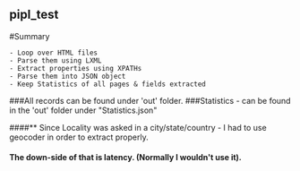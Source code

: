 ## pipl_test

#Summary 

	- Loop over HTML files 
	- Parse them using LXML
	- Extract properties using XPATHs
	- Parse them into JSON object  
	- Keep Statistics of all pages & fields extracted 

###All records can be found under 'out' folder. 
###Statistics - can be found in the 'out' folder under "Statistics.json" 

####** Since Locality was asked in a city/state/country - I had to use geocoder in order to extract properly.
#### The down-side of that is latency. (Normally I wouldn't use it). 
